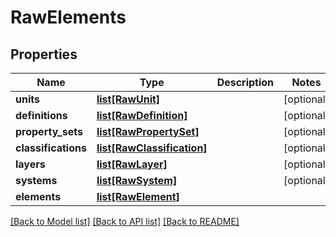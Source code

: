 # RawElements

## Properties
Name | Type | Description | Notes
------------ | ------------- | ------------- | -------------
**units** | [**list[RawUnit]**](RawUnit.md) |  | [optional] 
**definitions** | [**list[RawDefinition]**](RawDefinition.md) |  | [optional] 
**property_sets** | [**list[RawPropertySet]**](RawPropertySet.md) |  | [optional] 
**classifications** | [**list[RawClassification]**](RawClassification.md) |  | [optional] 
**layers** | [**list[RawLayer]**](RawLayer.md) |  | [optional] 
**systems** | [**list[RawSystem]**](RawSystem.md) |  | [optional] 
**elements** | [**list[RawElement]**](RawElement.md) |  | 

[[Back to Model list]](../README.md#documentation-for-models) [[Back to API list]](../README.md#documentation-for-api-endpoints) [[Back to README]](../README.md)


